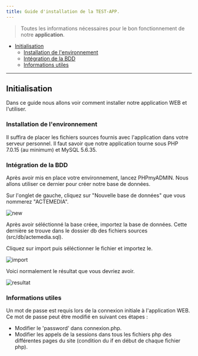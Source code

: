 ```yaml
---
title: Guide d'installation de la TEST-APP.
---
```


> Toutes les informations nécessaires pour le bon fonctionnement de notre **application**.

- [Initialisation](#Initialisation)
    - [Installation de l'environnement](#installation-de-lenvironnement)
    - [Intégration de la BDD](#intégration-de-la-bdd)
    - [Informations utiles](#informations-utiles)

---

## Initialisation

Dans ce guide nous allons voir comment installer notre application WEB et l'utiliser.


### Installation de l'environnement

Il suffira de placer les fichiers sources fournis avec l'application dans votre serveur personnel. Il faut savoir que notre application tourne sous PHP 7.0.15 (au minimum) et MySQL 5.6.35.


### Intégration de la BDD

Après avoir mis en place votre environnement, lancez PHPmyADMIN. Nous allons utiliser ce dernier pour créer notre base de données.

Sur l'onglet de gauche, cliquez sur "Nouvelle base de données" que vous nommerez "ACTEMEDIA".

![new](http://imgur.com/C4cv1uM.jpg)

Après avoir séléctionné la base créee, importez la base de données. Cette dernière se trouve dans le dossier db des fichiers sources (src/db/actemedia.sql).

Cliquez sur import puis séléctionner le fichier et importez le.

![import](http://imgur.com/oLpoH2W.jpg)

Voici normalement le résultat que vous devriez avoir.

![resultat](http://imgur.com/6vVpWf1.jpg)

### Informations utiles 

Un mot de passe est requis lors de la connexion initiale à l'application WEB. Ce mot de passe peut être modifié en suivant ces étapes : 
 - Modifier le 'password' dans connexion.php.
 - Modifier les appels de la sessions dans tous les fichiers php des différentes pages du site (condition du if en début de chaque fichier php).

